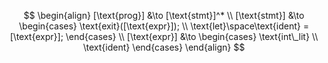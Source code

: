 $$
\begin{align}
    [\text{prog}] &\to [\text{stmt}]^* \\
    [\text{stmt}] &\to
    \begin{cases}
        \text{exit}([\text{expr}]); \\
        \text{let}\space\text{ident} = [\text{expr}];
    \end{cases} \\
    [\text{expr}] &\to
    \begin{cases}
        \text{int\_lit} \\
        \text{ident}
    \end{cases}
\end{align}
$$

